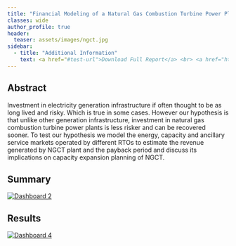 ```yaml
---
title: "Financial Modeling of a Natural Gas Combustion Turbine Power Plant"
classes: wide
author_profile: true
header:
  teaser: assets/images/ngct.jpg
sidebar:
  - title: "Additional Information"
    text: <a href="#test-url">Download Full Report</a> <br> <a href="https://github.com/rexon1992/US_Power_Markets">View Model On Github</a>
---
```


<h2>Abstract</h2>
<p>Investment in electricity generation infrastructure if often thought to be as long lived and risky. Which is true in some cases. However our hypothesis is that unlike other generation infrastructure, investment in natural gas combustion turbine power plants is less risker and can be recovered sooner. To test our hypothesis we model the energy, capacity and ancillary service markets operated by different RTOs to estimate the revenue generated by NGCT plant and the payback period and discuss its implications on capacity expansion planning of NGCT.</p>

<h2>Summary</h2>
<html>
<div class='tableauPlaceholder' id='viz1534951709503' style='position: relative'><noscript><a href='#'><img alt='Dashboard 2 ' src='https:&#47;&#47;public.tableau.com&#47;static&#47;images&#47;Y5&#47;Y5HTTMK39&#47;1_rss.png' style='border: none' /></a></noscript><object class='tableauViz'  style='display:none;'><param name='host_url' value='https%3A%2F%2Fpublic.tableau.com%2F' /> <param name='embed_code_version' value='3' /> <param name='path' value='shared&#47;Y5HTTMK39' /> <param name='toolbar' value='yes' /><param name='static_image' value='https:&#47;&#47;public.tableau.com&#47;static&#47;images&#47;Y5&#47;Y5HTTMK39&#47;1.png' /> <param name='animate_transition' value='yes' /><param name='display_static_image' value='yes' /><param name='display_spinner' value='yes' /><param name='display_overlay' value='yes' /><param name='display_count' value='yes' /></object></div>                <script type='text/javascript'>                    var divElement = document.getElementById('viz1534951709503');                    var vizElement = divElement.getElementsByTagName('object')[0];                    vizElement.style.width='100%';vizElement.style.height=(divElement.offsetWidth*0.75)+'px';                    var scriptElement = document.createElement('script');                    scriptElement.src = 'https://public.tableau.com/javascripts/api/viz_v1.js';                    vizElement.parentNode.insertBefore(scriptElement, vizElement);                </script>
</html>

<h2>Results</h2>

<html>
<div class='tableauPlaceholder' id='viz1534951867981' style='position: relative'><noscript><a href='#'><img alt='Dashboard 4 ' src='https:&#47;&#47;public.tableau.com&#47;static&#47;images&#47;Re&#47;Revenue_and_Payback_NCGT&#47;Dashboard4&#47;1_rss.png' style='border: none' /></a></noscript><object class='tableauViz'  style='display:none;'><param name='host_url' value='https%3A%2F%2Fpublic.tableau.com%2F' /> <param name='embed_code_version' value='3' /> <param name='site_root' value='' /><param name='name' value='Revenue_and_Payback_NCGT&#47;Dashboard4' /><param name='tabs' value='no' /><param name='toolbar' value='yes' /><param name='static_image' value='https:&#47;&#47;public.tableau.com&#47;static&#47;images&#47;Re&#47;Revenue_and_Payback_NCGT&#47;Dashboard4&#47;1.png' /> <param name='animate_transition' value='yes' /><param name='display_static_image' value='yes' /><param name='display_spinner' value='yes' /><param name='display_overlay' value='yes' /><param name='display_count' value='yes' /></object></div>                <script type='text/javascript'>                    var divElement = document.getElementById('viz1534951867981');                    var vizElement = divElement.getElementsByTagName('object')[0];                    vizElement.style.width='100%';vizElement.style.height=(divElement.offsetWidth*0.75)+'px';                    var scriptElement = document.createElement('script');                    scriptElement.src = 'https://public.tableau.com/javascripts/api/viz_v1.js';                    vizElement.parentNode.insertBefore(scriptElement, vizElement);                </script>
</html>
